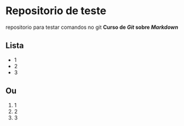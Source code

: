 # Repositorio de teste
repositorio para testar comandos no git
**Curso de *Git* sobre *Markdown***
## Lista
* 1
* 2
* 3
## Ou
1. 1
2. 2
3. 3